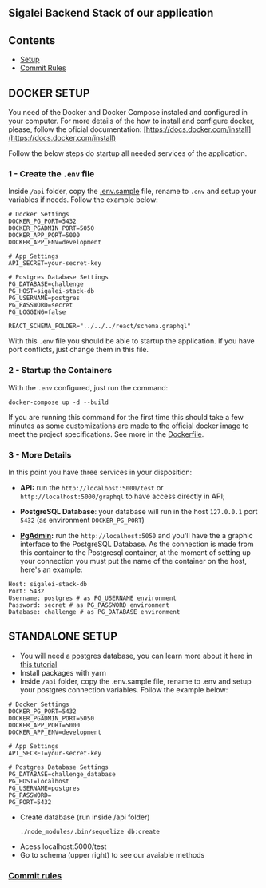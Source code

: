 ## Sigalei Backend Stack of our application

## Contents
* [Setup](#setup)
* [Commit Rules](#commit-rules)

## DOCKER SETUP

You need of the Docker and Docker Compose instaled and configured in your computer. For more details of the how to install and configure docker, please, follow the oficial documentation: [https://docs.docker.com/install](https://docs.docker.com/install)

Follow the below steps do startup all needed services of the application.

### 1 - Create the `.env` file

Inside `/api` folder, copy the [.env.sample](https://github.com/sigalei/sigalei-stack/blob/master/api/.env.sample) file, rename to `.env` and setup your variables if needs. Follow the example below:

```
# Docker Settings
DOCKER_PG_PORT=5432
DOCKER_PGADMIN_PORT=5050
DOCKER_APP_PORT=5000
DOCKER_APP_ENV=development

# App Settings
API_SECRET=your-secret-key

# Postgres Database Settings
PG_DATABASE=challenge
PG_HOST=sigalei-stack-db
PG_USERNAME=postgres
PG_PASSWORD=secret
PG_LOGGING=false

REACT_SCHEMA_FOLDER="../../../react/schema.graphql"
```

With this `.env` file you should be able to startup the application. If you have port conflicts, just change them in this file.

### 2 - Startup the Containers

With the `.env` configured, just run the command:

```
docker-compose up -d --build
```

If you are running this command for the first time this should take a few minutes as some customizations are made to the official docker image to meet the project specifications. See more in the [Dockerfile](https://github.com/sigalei/sigalei-stack/blob/master/api/.docker/node.dockerfile).

### 3 - More Details

In this point you have three services in your disposition:

- **API:** run the `http://localhost:5000/test` or `http://localhost:5000/graphql` to have access directly in API;

- **PostgreSQL Database**: your database will run in the host `127.0.0.1` port `5432` (as environment `DOCKER_PG_PORT`)

- **[PgAdmin](https://www.pgadmin.org/):** run the `http://localhost:5050` and you'll have the a graphic interface to the PostgreSQL Database. As the connection is made from this container to the Postgresql container, at the moment of setting up your connection you must put the name of the container on the host, here's an example:

```
Host: sigalei-stack-db
Port: 5432
Username: postgres # as PG_USERNAME environment
Password: secret # as PG_PASSWORD environment
Database: challenge # as PG_DATABASE environment
```

## STANDALONE SETUP
- You will need a postgres database, you can learn more about it here in [this tutorial](https://www.digitalocean.com/community/tutorials/how-to-install-and-use-postgresql-on-ubuntu-18-04)
- Install packages with yarn
- Inside `/api` folder, copy the .env.sample file, rename to .env and setup your postgres connection variables. Follow the example below:
```
# Docker Settings
DOCKER_PG_PORT=5432
DOCKER_PGADMIN_PORT=5050
DOCKER_APP_PORT=5000
DOCKER_APP_ENV=development

# App Settings
API_SECRET=your-secret-key

# Postgres Database Settings
PG_DATABASE=challenge_database
PG_HOST=localhost
PG_USERNAME=postgres
PG_PASSWORD=
PG_PORT=5432
```

- Create database (run inside /api folder)
  ```
  ./node_modules/.bin/sequelize db:create
  ```
- Acess localhost:5000/test
- Go to schema (upper right) to see our avaiable methods

### [Commit rules](https://github.com/conventional-changelog/commitlint)
